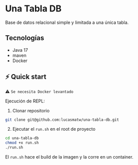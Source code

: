 # Una Tabla DB

Base de datos relacional simple y limitada a una única tabla.

## Tecnologías

- Java 17
- maven
- Docker

## ⚡️ Quick start

⚠️ `Se necesita Docker levantado`

Ejecución de REPL:

1. Clonar repositorio

```bash
git clone git@github.com:lucasmatw/una-tabla-db.git
```

2. Ejecutar el `run.sh` en el root de proyecto

```bash
cd una-tabla-db
chmod +x run.sh
./run.sh
```

El `run.sh` hace el build de la imagen y la corre en un container.